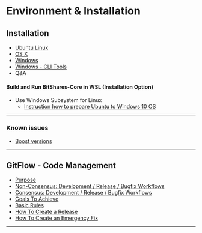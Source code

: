 # Environment & Installation

## Installation 

- [Ubuntu Linux](/source/installation/build_ubuntu.md#building-on-ubuntu)
- [OS X](/source/installation/build_osx.md#building-on-os-x)
- [Windows](/source/installation/build_windows.md#building-on-windows)
- [Windows - CLI Tools](/source/installation/windows_cli_tool.md#cli-wallet-on-windows-x64)
- Q&A


#### Build and Run BitShares-Core in WSL (Installation Option)
- Use Windows Subsystem for Linux
  - [Instruction how to prepare Ubuntu to Windows 10 OS](/source/installation/wsl.md#windows-subsystem-for-linux-wsl) 

***

### Known issues

- [Boost versions](/source/installation/boost_versions.md#boost-version)

***

## GitFlow - Code Management

- [Purpose](/source/installation/bitshares_core_gitflow.md)
- [Non-Consensus: Development / Release / Bugfix Workflows](/source/installation/bitshares_core_gitflow.md#non-consensus-development--release--bugfix-workflows)
- [Consensus: Development / Release / Bugfix Workflows](/source/installation/bitshares_core_gitflow.md#consensus-development--release--bugfix-workflows)
- [Goals To Achieve](/source/installation/bitshares_core_gitflow.md#goals-to-achieve)
- [Basic Rules](/source/installation/bitshares_core_gitflow.md#basic-rules)
- [How To Create a Release](/source/installation/bitshares_core_gitflow.md#how-to-create-a-release)
- [How To Create an Emergency Fix](/source/installation/bitshares_core_gitflow.md#how-to-create-an-emergency-fix)


***

